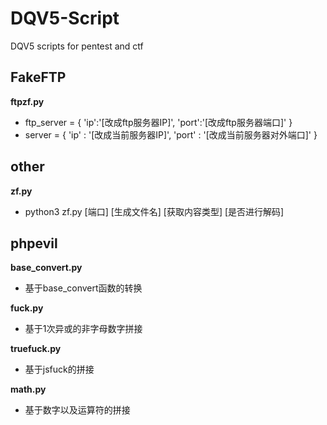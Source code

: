 # DQV5-Script
DQV5 scripts for pentest and ctf
## FakeFTP
**ftpzf.py**
* ftp_server = {
  'ip':'[改成ftp服务器IP]',
  'port':'[改成ftp服务器端口]'
}
* server = {
  'ip' : '[改成当前服务器IP]',
  'port' : '[改成当前服务器对外端口]' 
}

## other
**zf.py**
* python3 zf.py [端口] [生成文件名] [获取内容类型] [是否进行解码]

## phpevil
**base_convert.py**
* 基于base_convert函数的转换

**fuck.py**
* 基于1次异或的非字母数字拼接

**truefuck.py**
* 基于jsfuck的拼接

**math.py**
* 基于数字以及运算符的拼接
